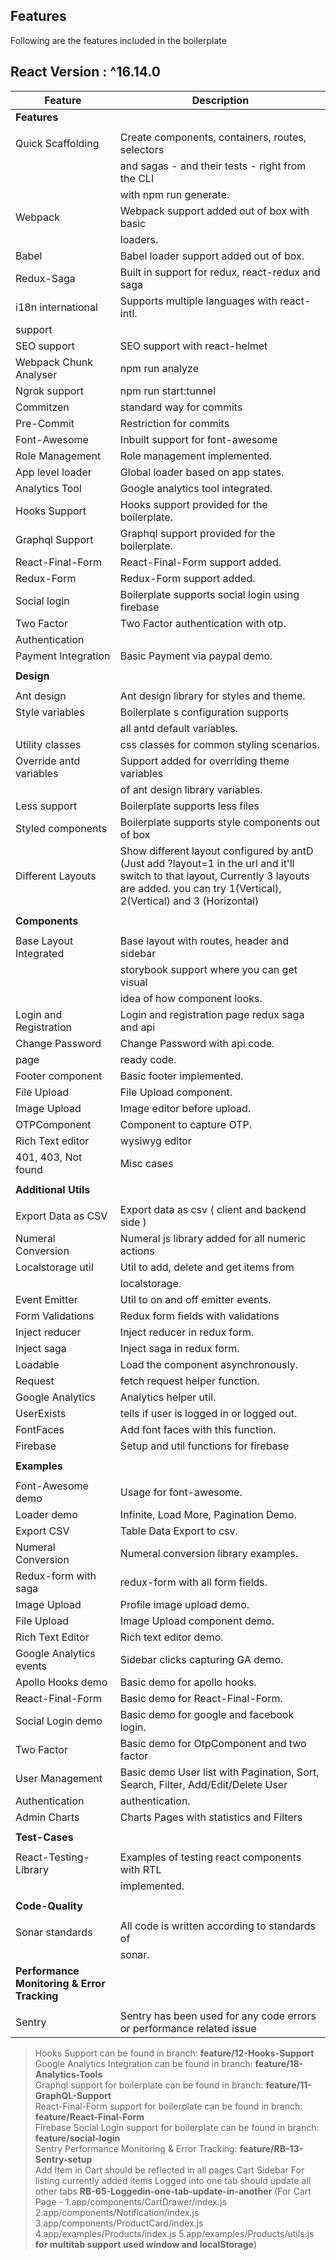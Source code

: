 ## Features
Following are the features included in the boilerplate
## React Version : ^16.14.0
| Feature                 | Description                                     |
| ----------------------- | ----------------------------------------------- |
| **Features**            |                                                 |
|                         |                                                 |
| Quick Scaffolding       | Create components, containers, routes, selectors| 
|                         | and sagas - and their tests - right from the CLI|
|                         | with npm run generate.                          |
| Webpack                 | Webpack support added out of box with basic     |
|                         | loaders.                                        |
| Babel                   | Babel loader support added out of box.          |
| Redux-Saga              | Built in support for redux, react-redux and saga|
| i18n international      | Supports multiple languages with react-intl.    |
| support                 |                                                 |
| SEO support             | SEO support with react-helmet                   |
| Webpack Chunk Analyser  | npm run analyze                                 |
| Ngrok support           | npm run start:tunnel                            |
| Commitzen               | standard way for commits                        |
| Pre-Commit              | Restriction for commits                         |
| Font-Awesome            | Inbuilt support for font-awesome                |
| Role Management         | Role management implemented.                    |
| App level loader        | Global loader based on app states.              |
| Analytics Tool          | Google analytics tool integrated.               |
| Hooks Support           | Hooks support provided for the boilerplate.     |
| Graphql Support         | Graphql support provided for the boilerplate.   |
| React-Final-Form        | React-Final-Form support added.                 |
| Redux-Form              | Redux-Form support added.                       |
| Social login            | Boilerplate supports social login using firebase|
| Two Factor              | Two Factor authentication with otp.             |
| Authentication          |                                                 |
| Payment Integration     | Basic Payment via paypal demo.                  |
|                         |                                                 |
| **Design**              |                                                 |
|                         |                                                 |
| Ant design              | Ant design library for styles and theme.        | 
| Style variables         | Boilerplate s configuration supports            |
|                         | all antd default variables.                     |
| Utility classes         | css classes for common styling scenarios.       |
| Override antd variables | Support added for overriding theme variables    |
|                         | of ant design library variables.                |
| Less support            | Boilerplate supports less files                 |
| Styled components       | Boilerplate supports style components out of box|
| Different Layouts       | Show different layout configured by antD (Just add ?layout=1 in the url and it'll switch to that layout, Currently 3 layouts are added. you can try 1(Vertical), 2(Vertical) and 3 (Horizontal)|
|                         |                                                 |
| **Components**          |                                                 |
|                         |                                                 |
| Base Layout Integrated  | Base layout with routes, header and sidebar     |                       | Storybook support       | Every component made in boilerplate has         |
|                         | storybook support where you can get visual      |
|                         | idea of how component looks.                    |
| Login and Registration  | Login and registration page redux saga and api  |
| Change Password         | Change Password with api code.                  |
| page                    | ready code.                                     |
| Footer component        | Basic footer implemented.                       |
| File Upload             | File Upload component.                          |
| Image Upload            | Image editor before upload.                     |
| OTPComponent            | Component to capture OTP.                       |
| Rich Text editor        | wysiwyg editor                                  |
| 401, 403, Not found     | Misc cases                                      |
|                         |                                                 |
| **Additional Utils**    |                                                 |
|                         |                                                 |
| Export Data as CSV      | Export data as csv ( client and backend side )  |         
| Numeral Conversion      | Numeral js library added for all numeric actions|   
| Localstorage util       | Util to add, delete and get items from          |
|                         | localstorage.                                   |
| Event Emitter           | Util to on and off emitter events.              |
| Form Validations        | Redux form fields with validations              |
| Inject reducer          | Inject reducer in redux form.                   |
| Inject saga             | Inject saga in redux form.                      |
| Loadable                | Load the component asynchronously.              |
| Request                 | fetch request helper function.                  |
| Google Analytics        | Analytics helper util.                          |
| UserExists              | tells if user is logged in or logged out.       |
| FontFaces               | Add font faces with this function.              |
| Firebase                | Setup and util functions for firebase           |
|                         |                                                 |
| **Examples**            |                                                 |
|                         |                                                 |
| Font-Awesome demo       | Usage for font-awesome.                         |
| Loader demo             | Infinite, Load More, Pagination Demo.           |
| Export CSV              | Table Data Export to csv.                       |
| Numeral Conversion      | Numeral conversion library examples.            |
| Redux-form with saga    | redux-form with all form fields.                |
| Image Upload            | Profile image upload demo.                      |
| File Upload             | Image Upload component demo.                    |
| Rich Text Editor        | Rich text editor demo.                          |
| Google Analytics events | Sidebar clicks capturing GA demo.               |
| Apollo Hooks demo       | Basic demo for apollo hooks.                    |
| React-Final-Form        | Basic demo  for React-Final-Form.               |
| Social Login demo       | Basic demo  for google and facebook login.      |
| Two Factor              | Basic demo  for OtpComponent and two factor     |
| User Management         | Basic demo User list with Pagination, Sort, Search, Filter, Add/Edit/Delete User     |
| Authentication          | authentication.                                 |
| Admin Charts            | Charts Pages with statistics and Filters        |
|                         |                                                 |
| **Test-Cases**          |                                                 |
|                         |                                                 |
| React-Testing-Library   | Examples of testing react components with RTL   |
|                         | implemented.                                    |
|                         |                                                 |
| **Code-Quality**        |                                                 |
|                         |                                                 |
| Sonar standards         | All code is written according to standards of   |
|                         | sonar.                                          |
| **Performance Monitoring & Error Tracking**        |                                                 |
|                         |                                                 |
| Sentry         | Sentry has been used for any code errors or performance related issue   |
> Hooks Support can be found in branch:  **feature/12-Hooks-Support**  <br />
> Google Analytics Integration can be found in branch:  **feature/18-Analytics-Tools** <br />
> Graphql support for boilerplate can be found in branch:  **feature/11-GraphQL-Support** <br />
> React-Final-Form support for boilerplate can be found in branch:  **feature/React-Final-Form** <br/>
> Firebase Social Login support for boilerplate can be found in branch:  **feature/social-login** <br/>
> Sentry Performance Monitoring & Error Tracking:  **feature/RB-13-Sentry-setup** <br/>
> Add Item in Cart should be reflected in all pages
 Cart Sidebar For listing currently added items
  Logged into one tab should update all other tabs **RB-65-Loggedin-one-tab-update-in-another**
(For Cart Page - 1.app/components/CartDrawer/index.js
                 2.app/components/Notification/index.js
                 3.app/components/ProductCard/index.js
                 4.app/examples/Products/index.js
                 5.app/examples/Products/utils.js   
                 **for multitab support used window and localStorage**)
